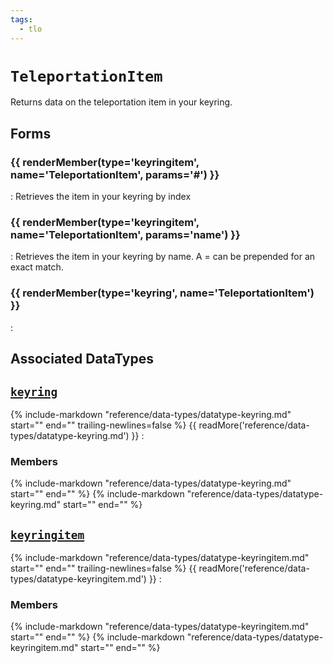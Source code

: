 ```yaml
---
tags:
  - tlo
---
```

# `TeleportationItem`

<!--tlo-desc-start-->
Returns data on the teleportation item in your keyring.
<!--tlo-desc-end-->

## Forms
<!--tlo-forms-start-->
### {{ renderMember(type='keyringitem', name='TeleportationItem', params='#') }}

:   Retrieves the item in your keyring by index

### {{ renderMember(type='keyringitem', name='TeleportationItem', params='name') }}

:   Retrieves the item in your keyring by name. A = can be prepended for an exact match.

### {{ renderMember(type='keyring', name='TeleportationItem') }}

:   

<!--tlo-forms-end-->

## Associated DataTypes
<!--tlo-datatypes-start-->
## [`keyring`](../data-types/datatype-keyring.md)
{% include-markdown "reference/data-types/datatype-keyring.md" start="<!--dt-desc-start-->" end="<!--dt-desc-end-->" trailing-newlines=false %} {{ readMore('reference/data-types/datatype-keyring.md') }}
:    <h3>Members</h3>
    {% include-markdown "reference/data-types/datatype-keyring.md" start="<!--dt-members-start-->" end="<!--dt-members-end-->" %}
    {% include-markdown "reference/data-types/datatype-keyring.md" start="<!--dt-linkrefs-start-->" end="<!--dt-linkrefs-end-->" %}

## [`keyringitem`](../data-types/datatype-keyringitem.md)
{% include-markdown "reference/data-types/datatype-keyringitem.md" start="<!--dt-desc-start-->" end="<!--dt-desc-end-->" trailing-newlines=false %} {{ readMore('reference/data-types/datatype-keyringitem.md') }}
:    <h3>Members</h3>
    {% include-markdown "reference/data-types/datatype-keyringitem.md" start="<!--dt-members-start-->" end="<!--dt-members-end-->" %}
    {% include-markdown "reference/data-types/datatype-keyringitem.md" start="<!--dt-linkrefs-start-->" end="<!--dt-linkrefs-end-->" %}
<!--tlo-datatypes-end-->

<!--tlo-linkrefs-start-->
[keyring]: ../data-types/datatype-keyring.md
[keyringitem]: ../data-types/datatype-keyringitem.md
<!--tlo-linkrefs-end-->